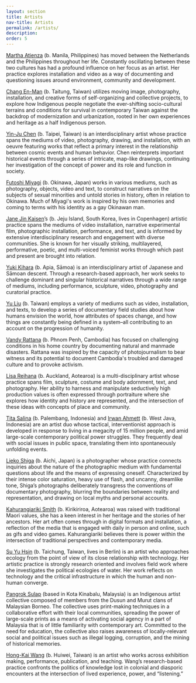 ```yaml
---
layout: section
title: Artists
nav-title: Artists
permalink: /artists/
description:
order: 5
---
```


[Martha Atienza](https://www.marthaatienza.com/www.marthaatienza.com/home.html) (b. Manila, Philippines) has moved between the Netherlands and the Philippines throughout her life. Constantly oscillating between these two cultures has had a profound influence on her focus as an artist. Her practice explores installation and video as a way of documenting and questioning issues around environment, community and development.

[Chang En-Man](https://amaan286.blogspot.com/p/short-cv.html) (b. Taitung, Taiwan) utilizes moving image, photography, installation, and creative forms of self-organizing and collective projects, to explore how Indigenous people negotiate the ever-shifting socio-cultural terrains and conditions for survival in contemporary Taiwan against the backdrop of modernization and urbanization, rooted in her own experiences and heritage as a half Indigenous person.

[Yin-Ju Chen](http://www.yinjuchen.com/) (b. Taipei, Taiwan) is an interdisciplinary artist whose practice spans the mediums of video, photography, drawing, and installation, with an oeuvre featuring works that reflect a primary interest in the relationship between cosmic events and human behavior. Chen reinterprets important historical events through a series of intricate, map-like drawings, continuing her investigation of the concept of power and its role and function in society.

[Futoshi Miyagi](https://fmiyagi.com/) (b. Okinawa, Japan) works in various mediums, such as photography, objects, video and text, to construct narratives on the subjects of sexual minorities and untold stories in history, often in relation to Okinawa. Much of Miyagi's work is inspired by his own memories and coming to terms with his identity as a gay Okinawan man.

[Jane Jin Kaisen](https://janejinkaisen.com/)’s (b. Jeju Island, South Korea, lives in Copenhagen) artistic practice spans the mediums of video installation, narrative experimental film, photographic installation, performance, and text, and is informed by extensive interdisciplinary research and engagement with diverse communities. She is known for her visually striking, multilayered, performative, poetic, and multi-voiced feminist works through which past and present are brought into relation.

[Yuki Kihara](https://yukikihara.ws/) (b. Apia, Sāmoa) is an interdisciplinary artist of Japanese and Sāmoan descent. Through a research-based approach, her work seeks to challenge dominant and singular historical narratives through a wide range of mediums, including performance, sculpture, video, photography and curatorial practice.

[Yu Liu](https://liu-yu.net/) (b. Taiwan) employs a variety of mediums such as video, installation, and texts, to develop a series of documentary field studies about how humans envision the world, how attributes of spaces change, and how things are constantly being defined in a system–all contributing to an account on the progression of humanity.

[Vandy Rattana](https://vandyrattana.com/) (b. Phnom Penh, Cambodia) has focused on challenging conditions in his home country by documenting natural and manmade disasters. Rattana was inspired by the capacity of photojournalism to bear witness and its potential to document Cambodia's troubled and damaged culture and to provoke activism.

[Lisa Reihana](https://www.lisareihana.com/) (b. Auckland, Aotearoa) is a multi-disciplinary artist whose practice spans film, sculpture, costume and body adornment, text, and photography. Her ability to harness and manipulate seductively high production values is often expressed through portraiture where she explores how identity and history are represented, and the intersection of these ideas with concepts of place and community.

[Tita Salina](https://titasalina.com/) (b. Palembang, Indonesia) and [Irwan Ahmett](https://blindspotgallery.com/artist/irwan-ahmett-tita-salina/) (b. West Java, Indonesia) are an artist duo whose tactical, interventionist approach is developed in response to living in a megacity of 15 million people, and amid large-scale contemporary political power struggles. They frequently deal with social issues in public space, translating them into spontaneously unfolding events.

[Lieko Shiga](https://www.liekoshiga.com/) (b. Aichi, Japan) is a photographer whose practice connects inquiries about the nature of the photographic medium with fundamental questions about life and the means of expressing oneself. Characterized by their intense color saturation, heavy use of flash, and uncanny, dreamlike tone, Shiga’s photographs deliberately transgress the conventions of documentary photography, blurring the boundaries between reality and representation, and drawing on local myths and personal accounts.

[Kahurangiariki Smith](https://kahurangiarikismith.wixsite.com/website) (b. Kirikiriroa, Aotearoa) was raised with traditional Maori values, she has a keen interest in her heritage and the stories of her ancestors. Her art often comes through in digital formats and installation, a reflection of the media that is engaged with daily in person and online, such as gifs and video games. Kahurangiariki believes there is power within the intersection of traditional perspectives and contemporary media.

[Su Yu Hsin](https://www.suyuhsin.net/) (b. Taichung, Taiwan, lives in Berlin) is an artist who approaches ecology from the point of view of its close relationship with technology. Her artistic practice is strongly research oriented and involves field work where she investigates the political ecologies of water. Her work reflects on technology and the critical infrastructure in which the human and non-human converge.

[Pangrok Sulap](https://pangroksulap.com/) (based in Kota Kinabalu, Malaysia) is an Indigenous artist collective composed of members from the Dusun and Murut clans of Malaysian Borneo. The collective uses print-making techniques in a collaborative effort with their local communities, spreading the power of large-scale prints as a means of activating social agency in a part of Malaysia that is of little familiarity with contemporary art. Committed to the need for education, the collective also raises awareness of locally-relevant social and political issues such as illegal logging, corruption, and the mining of historical memories.

[Hong-Kai Wang](https://www.w-h-k.net/) (b. Huiwei, Taiwan) is an artist who works across exhibition making, performance, publication, and teaching. Wang’s research-based practice confronts the politics of knowledge lost in colonial and diasporic encounters at the intersection of lived experience, power, and “listening.”

